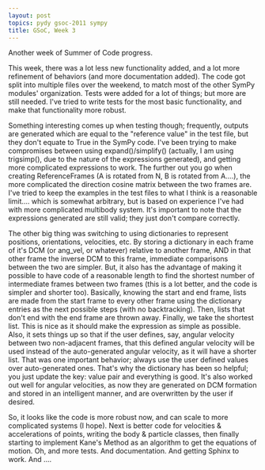 ```yaml
---
layout: post
topics: pydy gsoc-2011 sympy
title: GSoC, Week 3
---
```


Another week of Summer of Code progress.

This week, there was a lot less new functionality added, and a lot more
refinement of behaviors (and more documentation added).  The code got split
into multiple files over the weekend, to match most of the other SymPy modules'
organization.  Tests were added for a lot of things; but more are still needed.
I've tried to write tests for the most basic functionality, and make that
functionality more robust.

Something interesting comes up when testing though; frequently, outputs are
generated which are equal to the "reference value" in the test file, but they
don't equate to True in the SymPy code.  I've been trying to make compromises
between using expand()/simplify() (actually, I am using trigsimp(), due to the
nature of the expressions generated), and getting more complicated expressions
to work.  The further out you go when creating ReferenceFrames (A is rotated
from N, B is rotated from A....), the more complicated the direction cosine
matrix between the two frames are.  I've tried to keep the examples in the test
files to what I think is a reasonable limit.... which is somewhat arbitrary,
but is based on experience I've had with more complicated multibody system.
It's important to note that the expressions generated are still valid; they
just don't compare correctly.

The other big thing was switching to using dictionaries to represent positions,
orientations, velocities, etc. By storing a dictionary in each frame of it's
DCM (or ang_vel, or whatever) relative to another frame, AND in that other
frame the inverse DCM to this frame, immediate comparisons between the two are
simpler.  But, it also has the advantage of making it possible to have code of
a reasonable length to find the shortest number of intermediate frames between
two frames (this is a lot better, and the code is simpler and shorter too).
Basically, knowing the start and end frame, lists are made from the start frame
to every other frame using the dictionary entries as the next possible steps
(with no backtracking).  Then, lists that don't end with the end frame are
thrown away.  Finally, we take the shortest list.  This is nice as it should
make the expression as simple as possible.  Also, it sets things up so that if
the user defines, say, angular velocity between two non-adjacent frames, that
this defined angular velocity will be used instead of the auto-generated
angular velocity, as it will have a shorter list.  That was one important
behavior; always use the user defined values over auto-generated ones.  That's
why the dictionary has been so helpful; you just update the key: value pair and
everything is good. It's also worked out well for angular velocities, as now
they are generated on DCM formation and stored in an intelligent manner, and
are overwritten by the user if desired.

So, it looks like the code is more robust now, and can scale to more
complicated systems (I hope).  Next is better code for velocities &
accelerations of points, writing the body & particle classes, then finally
starting to implement Kane's Method as an algorithm to get the equations of
motion.  Oh, and more tests.  And documentation. And getting Sphinx to work.
And ....
